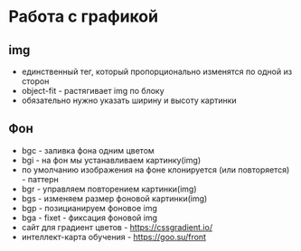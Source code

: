 # Работа с графикой
## img
- единственный тег, который пропорционально изменятся по одной из сторон
- object-fit - растягивает img по блоку
 - обязательно нужно указать ширину и высоту картинки
## Фон
- bgc - заливка фона одним цветом
- bgi - на фон мы устанавливаем картинку(img)
 - по умолчанию изображения на фоне клонируется (или повторяется) - паттерн
- bgr - управляем повторением картинки(img)
- bgs - изменяем размер фоновой картинки(img)
- bgp - позицианируем фоновое img
- bga - fixet - фиксация фоновой img
- сайт для градиент цветов - https://cssgradient.io/
- интеллект-карта обучения - https://goo.su/front
